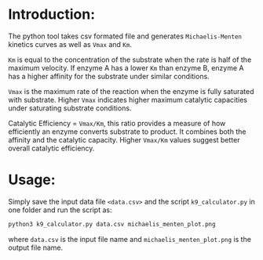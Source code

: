 # Introduction:

The python tool takes csv formated file and generates `Michaelis-Menten` kinetics curves as well as `Vmax` and `Km`.

`Km` is equal to the concentration of the substrate when the rate is half of the maximum velocity. If enzyme A has a lower `Km` than enzyme B, enzyme A has a higher affinity for the substrate under similar conditions.

`Vmax` is the maximum rate of the reaction when the enzyme is fully saturated with substrate. Higher `Vmax` indicates higher maximum catalytic capacities under saturating substrate conditions.

Catalytic Efficiency = `Vmax/Km`, this ratio provides a measure of how efficiently an enzyme converts substrate to product. It combines both the affinity and the catalytic capacity. Higher `Vmax/Km` values suggest better overall catalytic efficiency.

# Usage:

Simply save the input data file `<data.csv>` and the script `k9_calculator.py` in one folder and run the script as:

```python
python3 k9_calculator.py data.csv michaelis_menten_plot.png
```

where `data.csv` is the input file name and `michaelis_menten_plot.png` is the output file name.

